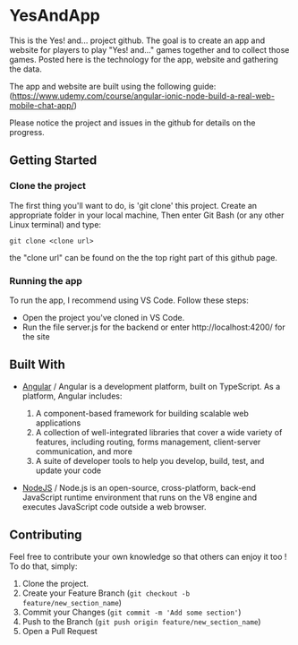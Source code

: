 # YesAndApp

This is the Yes! and... project github.
The goal is to create an app and website for players to play "Yes! and..." games together and to collect those games.
Posted here is the technology for the app, website and gathering the data.

The app and website are built using the following guide:
(https://www.udemy.com/course/angular-ionic-node-build-a-real-web-mobile-chat-app/)

Please notice the project and issues in the github for details on the progress.

## Getting Started

### Clone the project

The first thing you'll want to do, is 'git clone' this project.
Create an appropriate folder in your local machine, 
Then enter Git Bash (or any other Linux terminal)
and type:
```
git clone <clone url>
```

the "clone url" can be found on the the top right part of this github page.

### Running the app

To run the app, I recommend using VS Code.
Follow these steps:
* Open the project you've cloned in VS Code.
* Run the file server.js for the backend or enter http://localhost:4200/ for the site

## Built With
* [Angular](https://angular.io/) /
  Angular is a development platform, built on TypeScript. As a platform, Angular includes:

  1. A component-based framework for building scalable web applications
  2. A collection of well-integrated libraries that cover a wide variety of features, including routing, forms management, client-server communication, and more
  3. A suite of developer tools to help you develop, build, test, and update your code
  
* [NodeJS](https://nodejs.org/en/) /
  Node.js is an open-source, cross-platform, back-end JavaScript runtime environment that runs on the V8 engine and executes JavaScript code outside a web browser. 


<!-- CONTRIBUTING -->
## Contributing

Feel free to contribute your own knowledge so that others can enjoy it too !\
To do that, simply:

1. Clone the project.
2. Create your Feature Branch (`git checkout -b feature/new_section_name`)
3. Commit your Changes (`git commit -m 'Add some section'`)
4. Push to the Branch (`git push origin feature/new_section_name`)
5. Open a Pull Request
